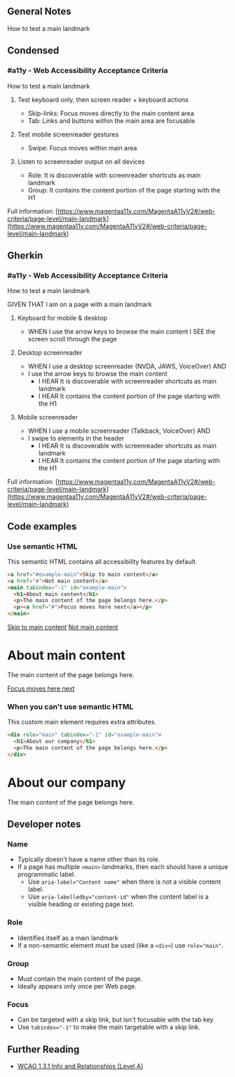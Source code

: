 ## General Notes

How to test a main landmark

## Condensed

### #a11y - Web Accessibility Acceptance Criteria

How to test a main landmark

1. Test keyboard only, then screen reader + keyboard actions

   - Skip-links: Focus moves directly to the main content area
   - Tab: Links and buttons within the main area are focusable

2. Test mobile screenreader gestures

   - Swipe: Focus moves within main area

3. Listen to screenreader output on all devices

   - Role: It is discoverable with screenreader shortcuts as main landmark
   - Group: It contains the content portion of the page starting with the H1

Full information: [https://www.magentaa11y.com/MagentaA11yV2#/web-criteria/page-level/main-landmark](https://www.magentaa11y.com/MagentaA11yV2#/web-criteria/page-level/main-landmark)

## Gherkin

### #a11y - Web Accessibility Acceptance Criteria

How to test a main landmark

GIVEN THAT I am on a page with a main landmark

1. Keyboard for mobile & desktop

   - WHEN I use the arrow keys to browse the main content I SEE the screen scroll through the page

2. Desktop screenreader

   - WHEN I use a desktop screenreader (NVDA, JAWS, VoiceOver) AND 
   - I use the arrow keys to browse the main content
      - I HEAR It is discoverable with screenreader shortcuts as main landmark
      - I HEAR It contains the content portion of the page starting with the H1


3. Mobile screenreader

   - WHEN I use a mobile screenreader (Talkback, VoiceOver) AND
   - I swipe to elements in the header
      - I HEAR It is discoverable with screenreader shortcuts as main landmark
      - I HEAR It contains the content portion of the page starting with the H1


Full information: [https://www.magentaa11y.com/MagentaA11yV2#/web-criteria/page-level/main-landmark](https://www.magentaa11y.com/MagentaA11yV2#/web-criteria/page-level/main-landmark)

## Code examples

### Use semantic HTML

This semantic HTML contains all accessibility features by default.

```html
<a href="#example-main">Skip to main content</a>
<a href="#">Not main content</a>
<main tabindex="-1" id="example-main">
  <h1>About main content</h1>
  <p>The main content of the page belongs here.</p>
  <p><a href="#">Focus moves here next</a></p>
</main>
```
<example>
   <a href="#example-main">Skip to main content</a>
   <a href="#">Not main content</a>
   <main tabindex="-1" id="example-main" aria-label="example">
      <h1>About main content</h1>
      <p>The main content of the page belongs here.</p>
      <p><a href="#">Focus moves here next</a></p>
   </main>
</example>

### When you can't use semantic HTML

This custom main element requires extra attributes.

```html
<div role="main" tabindex="-1" id="example-main"> 
  <h1>About our company</h1>
  <p>The main content of the page belongs here.</p>
</div>
```

<example>
   <div role="main" tabindex="-1" id="example-main"> 
      <h1>About our company</h1>
      <p>The main content of the page belongs here.</p>
   </div>
</example>

## Developer notes

### Name
   - Typically doesn't have a name other than its role.
   - If a page has multiple `<main>` landmarks, then each should have a unique programmatic label.
      - Use `aria-label="Content name"` when there is not a visible content label.
      - Use `aria-labelledby="content-id"` when the content label is a visible heading or existing page text.

### Role

   - Identifies itself as a main landmark
   - If a non-semantic element must be used (like a `<div>`) use `role="main"`.

### Group

   - Must contain the main content of the page.
   - Ideally appears only once per Web page.

### Focus

   - Can be targeted with a skip link, but isn't focusable with the tab key
   - Use `tabindex="-1"` to make the main targetable with a skip link.

## Further Reading
   - [WCAG 1.3.1 Info and Relationships (Level A)](https://www.w3.org/WAI/WCAG22/Understanding/info-and-relationships.html)
